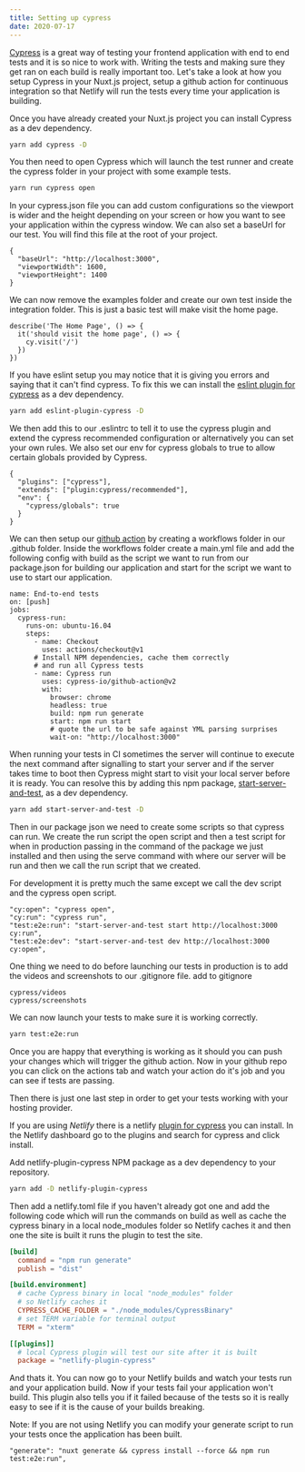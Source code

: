```yaml
---
title: Setting up cypress
date: 2020-07-17
---
```


[Cypress](https://www.cypress.io/) is a great way of testing your frontend application with end to end tests and it is so nice to work with. Writing the tests and making sure they get ran on each build is really important too. Let's take a look at how you setup Cypress in your Nuxt.js project, setup a github action for continuous integration so that Netlify will run the tests every time your application is building.

Once you have already created your Nuxt.js project you can install Cypress as a dev dependency.

```bash
yarn add cypress -D
```

You then need to open Cypress which will launch the test runner and create the cypress folder in your project with some example tests.

```bash
yarn run cypress open
```

In your cypress.json file you can add custom configurations so the viewport is wider and the height depending on your screen or how you want to see your application within the cypress window. We can also set a baseUrl for our test. You will find this file at the root of your project.

```json{}[cypress.json]
{
  "baseUrl": "http://localhost:3000",
  "viewportWidth": 1600,
  "viewportHeight": 1400
}
```

We can now remove the examples folder and create our own test inside the integration folder. This is just a basic test will make visit the home page.

```js{}[home.spec.js]
describe('The Home Page', () => {
  it('should visit the home page', () => {
    cy.visit('/')
  })
})
```

If you have eslint setup you may notice that it is giving you errors and saying that it can't find cypress. To fix this we can install the [eslint plugin for cypress](https://github.com/cypress-io/eslint-plugin-cypress) as a dev dependency.

```bash
yarn add eslint-plugin-cypress -D
```

We then add this to our .eslintrc to tell it to use the cypress plugin and extend the cypress recommended configuration or alternatively you can set your own rules. We also set our env for cypress globals to true to allow certain globals provided by Cypress.

```json{}[.eslintrc]
{
  "plugins": ["cypress"],
  "extends": ["plugin:cypress/recommended"],
  "env": {
    "cypress/globals": true
  }
}
```

We can then setup our [github action](https://github.com/cypress-io/github-action) by creating a workflows folder in our .github folder. Inside the workflows folder create a main.yml file and add the following config with build as the script we want to run from our package.json for building our application and start for the script we want to use to start our application. 

```yml{}[.github/workflows/main.yml]
name: End-to-end tests
on: [push]
jobs:
  cypress-run:
    runs-on: ubuntu-16.04
    steps:
      - name: Checkout
        uses: actions/checkout@v1
      # Install NPM dependencies, cache them correctly
      # and run all Cypress tests
      - name: Cypress run
        uses: cypress-io/github-action@v2
        with:
          browser: chrome
          headless: true
          build: npm run generate
          start: npm run start
          # quote the url to be safe against YML parsing surprises
          wait-on: "http://localhost:3000"
```

When running your tests in CI sometimes the server will continue to execute the next command after signalling to start your server and if the server takes time to boot then Cypress might start to visit your local server before it is ready. You can resolve this by adding this npm package, [start-server-and-test](https://github.com/bahmutov/start-server-and-test), as a dev dependency.

```bash
yarn add start-server-and-test -D
```

Then in our package json we need to create some scripts so that cypress can run. We create the run script the open script and then a test script for when in production passing in the command of the package we just installed and then using the serve command with where our server will be run and then we call the run script that we created. 

For development it is pretty much the same except we call the dev script and the cypress open script.

```json{}[package.json]
"cy:open": "cypress open",
"cy:run": "cypress run",
"test:e2e:run": "start-server-and-test start http://localhost:3000 cy:run",
"test:e2e:dev": "start-server-and-test dev http://localhost:3000 cy:open",
```

One thing we need to do before launching our tests in production is to add the videos and screenshots to our .gitignore file. 
add to gitignore

```md{}[.gitignore]
cypress/videos
cypress/screenshots
```

We can now launch your tests to make sure it is working correctly.

```bash
yarn test:e2e:run
```

Once you are happy that everything is working as it should you can push your changes which will trigger the github action. Now in your github repo you can click on the actions tab and watch your action do it's job and you can see if tests are passing. 

Then there is just one last step in order to get your tests working with your hosting provider. 

If you are using *Netlify* there is a netlify [plugin for cypress](https://github.com/cypress-io/netlify-plugin-cypress#readme) you can install. In the Netlify dashboard go to the plugins and search for cypress and click install. 

Add netlify-plugin-cypress NPM package as a dev dependency to your repository.

```bash
yarn add -D netlify-plugin-cypress
```

Then add a netlify.toml file if you haven't already got one and add the following code which will run the commands on build as well as cache the cypress binary in a local node_modules folder so Netlify caches it and then one the site is built it runs the plugin to test the site.

```toml
[build]
  command = "npm run generate"
  publish = "dist"

[build.environment]
  # cache Cypress binary in local "node_modules" folder
  # so Netlify caches it
  CYPRESS_CACHE_FOLDER = "./node_modules/CypressBinary"
  # set TERM variable for terminal output
  TERM = "xterm"

[[plugins]]
  # local Cypress plugin will test our site after it is built
  package = "netlify-plugin-cypress"

```

And thats it. You can now go to your Netlify builds and watch your tests run and your application build. Now if your tests fail your application won't build. This plugin also tells you if it failed because of the tests so it is really easy to see if it is the cause of your builds breaking. 

Note: If you are not using Netlify you can modify your generate script to run your tests once the application has been built.

```json{}[package.json]
"generate": "nuxt generate && cypress install --force && npm run test:e2e:run",
```
